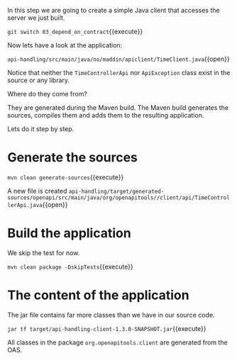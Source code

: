 In this step we are going to create a simple Java client that accesses the server we just built.

`git switch 03_depend_on_contract`{{execute}}

Now lets have a look at the application:

`api-handling/src/main/java/no/maddin/apiclient/TimeClient.java`{{open}}

Notice that neither the `TimeControllerApi` nor `ApiException` class exist in the source or any library.

Where do they come from?

They are generated during the Maven build. The Maven build generates the sources, compiles them and adds them to the resulting application.

Lets do it step by step.
# Generate the sources
`mvn clean generate-sources`{{execute}}

A new file is created `api-handling/target/generated-sources/openapi/src/main/java/org/openapitools//client/api/TimeControllerApi.java`{{open}}

# Build the application
We skip the test for now.

`mvn clean package -DskipTests`{{execute}}

# The content of the application
The jar file contains far more classes than we have in our source code.

`jar tf target/api-handling-client-1.3.0-SNAPSHOT.jar`{{execute}}

All classes in the package `org.openapitools.client` are generated from the OAS.